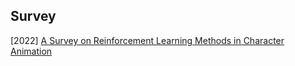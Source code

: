 ## Survey

[2022] [A Survey on Reinforcement Learning Methods in Character Animation](https://arxiv.org/abs/2203.04735)